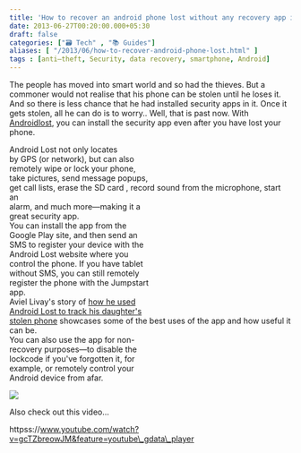```yaml
---
title: 'How to recover an android phone lost without any recovery app installed '
date: 2013-06-27T00:20:00.000+05:30
draft: false
categories: ["🗃️ Tech" , "📚 Guides"]
aliases: [ "/2013/06/how-to-recover-android-phone-lost.html" ]
tags : [anti–theft, Security, data recovery, smartphone, Android]
---
```


The people has moved into smart world and so had the thieves. But a commoner would not realise that his phone can be stolen until he loses it. And so there is less chance that he had installed security apps in it. Once it gets stolen, all he can do is to worry.. Well, that is past now. With [Androidlost](https://www.androidlost.com/), you can install the security app even after you have lost your phone.  
  
Android Lost not only locates  
by GPS (or network), but can also  
remotely wipe or lock your phone,  
take pictures, send message popups,  
get call lists, erase the SD card , record sound from the microphone, start an  
alarm, and much more—making it a  
great security app.  
You can install the app from the  
Google Play site, and then send an  
SMS to register your device with the  
Android Lost website where you  
control the phone. If you have tablet  
without SMS, you can still remotely  
register the phone with the Jumpstart  
app.  
Aviel Livay's story of [how he used](https://logarithmicpleasures.blogspot.com/2012/11/the-wonders-of-androidlost.html?m=1)  
[Android Lost to track his daughter's](https://logarithmicpleasures.blogspot.com/2012/11/the-wonders-of-androidlost.html?m=1)  
[stolen phone](https://logarithmicpleasures.blogspot.com/2012/11/the-wonders-of-androidlost.html?m=1) showcases some of the best uses of the app and how useful it can be.  
You can also use the app for non-  
recovery purposes—to disable the  
lockcode if you've forgotten it, for  
example, or remotely control your  
Android device from afar.

 [![](https://lh5.ggpht.com/-pULlhdeiJoo/UcsykPPpATI/AAAAAAAABx8/Yj2OO0wVWg8/s640/Screenshot_2013-06-26-23-55-00.png)](https://lh5.ggpht.com/-pULlhdeiJoo/UcsykPPpATI/AAAAAAAABx8/Yj2OO0wVWg8/s1600/Screenshot_2013-06-26-23-55-00.png) 

  

Also check out this video...  

  

httpss://www.youtube.com/watch?v=gcTZbreowJM&feature=youtube\_gdata\_player